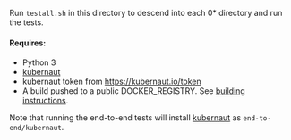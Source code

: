 Run `testall.sh` in this directory to descend into each 0* directory and run the tests.

#### Requires:

* Python 3
* [kubernaut](https://github.com/datawire/kubernaut#installation)
* kubernaut token from https://kubernaut.io/token
* A build pushed to a public DOCKER_REGISTRY. See [building instructions](../BUILDING.md).

Note that running the end-to-end tests will install [kubernaut](kubernaut.io) as `end-to-end/kubernaut`.
